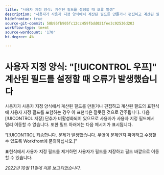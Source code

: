 ```yaml
---
title: "사용자 지정 양식: 계산된 필드를 설정할 때 오류 발생"
description: "사용자가 사용자 지정 양식에서 계산된 필드를 만들거나 편집하고 계산된 필드의 표현식에 사용자 지정 필드를 포함하는 경우 이 표현식은 잘못된 것으로 간주됩니다. 저장 단추가 비활성화되어 사용자가 사용자 정의 필드에서 멀리 이동할 수 없습니다. 또한 필드 아래에 Whoops 메시지가 표시됩니다."
hidefromtoc: true
source-git-commit: 58b95fb905fc12cc459fbdd021fee3c92536d203
workflow-type: tm+mt
source-wordcount: '170'
ht-degree: 4%

---
```



# 사용자 지정 양식: &quot;[!UICONTROL 우프]&quot; 계산된 필드를 설정할 때 오류가 발생했습니다

사용자가 사용자 지정 양식에서 계산된 필드를 만들거나 편집하고 계산된 필드의 표현식에 사용자 지정 필드를 포함하는 경우 이 표현식은 잘못된 것으로 간주됩니다. 다음 [!UICONTROL 저장] 단추가 비활성화되어 있으므로 사용자가 사용자 지정 필드에서 멀리 이동할 수 없습니다. 또한 필드 아래에는 다음 메시지가 표시됩니다.

“[!UICONTROL 죄송합니다. 문제가 발생했습니다. 무엇이 문제인지 파악하고 수정할 수 있도록 Workfront에 문의하십시오.]&quot;

표현식에서 사용자 지정 필드를 제거하면 사용자가 필드를 저장하고 필드 바깥으로 이동할 수 있습니다.

_2022년 10월 11일에 처음 보고되었습니다._

